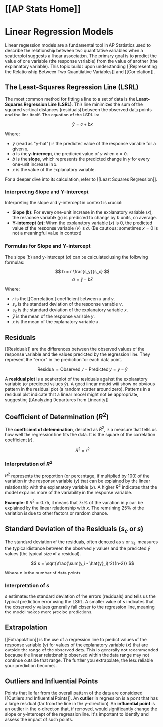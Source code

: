 # [[AP Stats Home]]
# Linear Regression Models

Linear regression models are a fundamental tool in AP Statistics used to describe the relationship between two quantitative variables when a scatterplot suggests a linear association. The primary goal is to predict the value of one variable (the response variable) from the value of another (the explanatory variable). This topic builds upon understanding [[Representing the Relationship Between Two Quantitative Variables]] and [[Correlation]].

## The Least-Squares Regression Line (LSRL)

The most common method for fitting a line to a set of data is the **Least-Squares Regression Line (LSRL)**. This line minimizes the sum of the squared vertical distances (residuals) between the observed data points and the line itself. The equation of the LSRL is:

$$ \hat{y} = a + bx $$

Where:
*   $\hat{y}$ (read as "y-hat") is the predicted value of the response variable for a given $x$.
*   $a$ is the **y-intercept**, the predicted value of $y$ when $x=0$.
*   $b$ is the **slope**, which represents the predicted change in $y$ for every one-unit increase in $x$.
*   $x$ is the value of the explanatory variable.

For a deeper dive into its calculation, refer to [[Least Squares Regression]].

### Interpreting Slope and Y-intercept

Interpreting the slope and y-intercept in context is crucial:

*   **Slope ($b$):** For every one-unit increase in the explanatory variable ($x$), the response variable ($y$) is predicted to change by $b$ units, on average.
*   **Y-intercept ($a$):** When the explanatory variable ($x$) is 0, the predicted value of the response variable ($y$) is $a$. (Be cautious: sometimes $x=0$ is not a meaningful value in context).

### Formulas for Slope and Y-intercept

The slope ($b$) and y-intercept ($a$) can be calculated using the following formulas:

$$ b = r \frac{s_y}{s_x} $$
$$ a = \bar{y} - b\bar{x} $$

Where:
*   $r$ is the [[Correlation]] coefficient between $x$ and $y$.
*   $s_y$ is the standard deviation of the response variable $y$.
*   $s_x$ is the standard deviation of the explanatory variable $x$.
*   $\bar{y}$ is the mean of the response variable $y$.
*   $\bar{x}$ is the mean of the explanatory variable $x$.

## Residuals

[[Residuals]] are the differences between the observed values of the response variable and the values predicted by the regression line. They represent the "error" in the prediction for each data point.

$$ \text{Residual} = \text{Observed } y - \text{Predicted } y = y - \hat{y} $$

A **residual plot** is a scatterplot of the residuals against the explanatory variable (or predicted values $\hat{y}$). A good linear model will show no obvious pattern in the residual plot (a random scatter around zero). Patterns in a residual plot indicate that a linear model might not be appropriate, suggesting [[Analyzing Departures from Linearity]].

## Coefficient of Determination ($R^2$)

The **coefficient of determination**, denoted as $R^2$, is a measure that tells us how well the regression line fits the data. It is the square of the correlation coefficient ($r$).

$$ R^2 = r^2 $$

### Interpretation of $R^2$

$R^2$ represents the proportion (or percentage, if multiplied by 100) of the variation in the response variable ($y$) that can be explained by the linear relationship with the explanatory variable ($x$). A higher $R^2$ indicates that the model explains more of the variability in the response variable.

**Example:** If $R^2 = 0.75$, it means that 75% of the variation in $y$ can be explained by the linear relationship with $x$. The remaining 25% of the variation is due to other factors or random chance.

## Standard Deviation of the Residuals ($s_e$ or $s$)

The standard deviation of the residuals, often denoted as $s$ or $s_e$, measures the typical distance between the observed $y$ values and the predicted $\hat{y}$ values (the typical size of a residual).

$$ s = \sqrt{\frac{\sum(y_i - \hat{y}_i)^2}{n-2}} $$

Where $n$ is the number of data points.

### Interpretation of $s$

$s$ estimates the standard deviation of the errors (residuals) and tells us the typical prediction error using the LSRL. A smaller value of $s$ indicates that the observed $y$ values generally fall closer to the regression line, meaning the model makes more precise predictions.

## Extrapolation

[[Extrapolation]] is the use of a regression line to predict values of the response variable ($y$) for values of the explanatory variable ($x$) that are outside the range of the observed data. This is generally not recommended because the linear relationship observed within the data range may not continue outside that range. The further you extrapolate, the less reliable your prediction becomes.

## Outliers and Influential Points

Points that lie far from the overall pattern of the data are considered [[Outliers and Influential Points]]. An **outlier** in regression is a point that has a large residual (far from the line in the y-direction). An **influential point** is an outlier in the x-direction that, if removed, would significantly change the slope or y-intercept of the regression line. It's important to identify and assess the impact of such points.